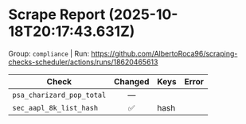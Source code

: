 # Scrape Report (2025-10-18T20:17:43.631Z)

Group: `compliance`  |  Run: https://github.com/AlbertoRoca96/scraping-checks-scheduler/actions/runs/18620465613

| Check | Changed | Keys | Error |
|---|:---:|:--|:--|
| `psa_charizard_pop_total` | — |  |  |
| `sec_aapl_8k_list_hash` | ✅ | hash |  |
